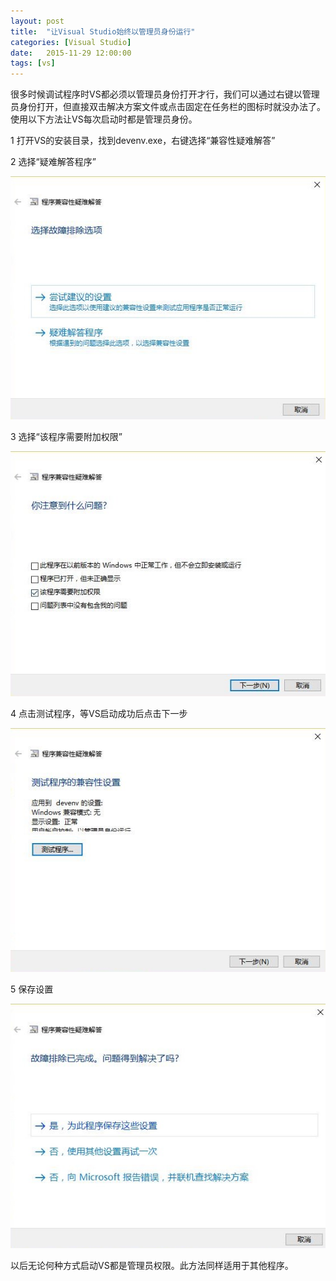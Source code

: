 ```yaml
---
layout: post
title:  "让Visual Studio始终以管理员身份运行"
categories: [Visual Studio]
date:   2015-11-29 12:00:00
tags: [vs]
---
```


很多时候调试程序时VS都必须以管理员身份打开才行，我们可以通过右键以管理员身份打开，但直接双击解决方案文件或点击固定在任务栏的图标时就没办法了。使用以下方法让VS每次启动时都是管理员身份。

<!--more-->

1 打开VS的安装目录，找到devenv.exe，右键选择“兼容性疑难解答”

2 选择“疑难解答程序”

<div style="text-align: center;">
<img  src="/r/vsadmin-1.jpg" border="0" alt=""/>
</div>

3 选择“该程序需要附加权限”

<div style="text-align: center;">
<img  src="/r/vsadmin-2.jpg" border="0" alt=""/>
</div>

4 点击测试程序，等VS启动成功后点击下一步

<div style="text-align: center;">
<img  src="/r/vsadmin-3.jpg" border="0" alt=""/>
</div>

5 保存设置

<div style="text-align: center;">
<img  src="/r/vsadmin-4.jpg" border="0" alt=""/>
</div>

以后无论何种方式启动VS都是管理员权限。此方法同样适用于其他程序。